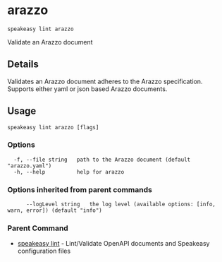 # arazzo  
`speakeasy lint arazzo`  


Validate an Arazzo document  

## Details

Validates an Arazzo document adheres to the Arazzo specification. Supports either yaml or json based Arazzo documents.

## Usage

```
speakeasy lint arazzo [flags]
```

### Options

```
  -f, --file string   path to the Arazzo document (default "arazzo.yaml")
  -h, --help          help for arazzo
```

### Options inherited from parent commands

```
      --logLevel string   the log level (available options: [info, warn, error]) (default "info")
```

### Parent Command

* [speakeasy lint](/docs/speakeasy-reference/cli/lint)	 - Lint/Validate OpenAPI documents and Speakeasy configuration files
